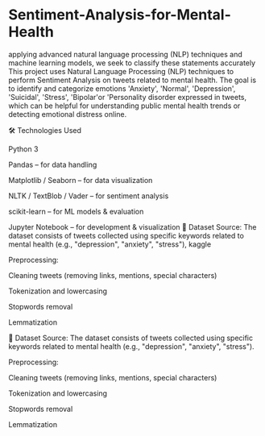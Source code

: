 # Sentiment-Analysis-for-Mental-Health
applying advanced natural language processing (NLP) techniques and machine learning models, we seek to classify these statements accurately
This project uses Natural Language Processing (NLP) techniques to perform Sentiment Analysis on tweets related to mental health. The goal is to identify and categorize emotions 'Anxiety', 'Normal', 'Depression', 'Suicidal', 'Stress', 'Bipolar'or 'Personality disorder expressed in tweets, which can be helpful for understanding public mental health trends or detecting emotional distress online.

 🛠️ Technologies Used

Python 3

Pandas – for data handling

Matplotlib / Seaborn – for data visualization

NLTK / TextBlob / Vader – for sentiment analysis

scikit-learn – for ML models & evaluation

Jupyter Notebook – for development & visualization
 📂 Dataset
Source: The dataset consists of tweets collected using specific keywords related to mental health (e.g., "depression", "anxiety", "stress"), kaggle

Preprocessing:

Cleaning tweets (removing links, mentions, special characters)

Tokenization and lowercasing

Stopwords removal

Lemmatization

📂 Dataset
Source: The dataset consists of tweets collected using specific keywords related to mental health (e.g., "depression", "anxiety", "stress").

Preprocessing:

Cleaning tweets (removing links, mentions, special characters)

Tokenization and lowercasing

Stopwords removal

Lemmatization




